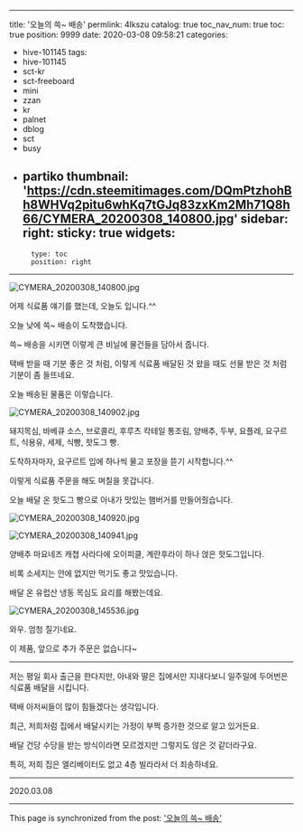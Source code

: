 
---
title: '오늘의 쓱~ 배송'
permlink: 4lkszu
catalog: true
toc_nav_num: true
toc: true
position: 9999
date: 2020-03-08 09:58:21
categories:
- hive-101145
tags:
- hive-101145
- sct-kr
- sct-freeboard
- mini
- zzan
- kr
- palnet
- dblog
- sct
- busy
- partiko
thumbnail: 'https://cdn.steemitimages.com/DQmPtzhohBh8WHVq2pitu6whKq7tGJq83zxKm2Mh71Q8h66/CYMERA_20200308_140800.jpg'
sidebar:
    right:
        sticky: true
widgets:
    -
        type: toc
        position: right
---


![CYMERA_20200308_140800.jpg](https://cdn.steemitimages.com/DQmPtzhohBh8WHVq2pitu6whKq7tGJq83zxKm2Mh71Q8h66/CYMERA_20200308_140800.jpg)

어제 식료품 얘기를 했는데, 오늘도 입니다.^^

오늘 낮에 쓱~ 배송이 도착했습니다.

쓱~ 배송을 시키면 이렇게 큰 비닐에 물건들을 담아서 줍니다.

택배 받을 때 기분 좋은 것 처럼, 이렇게 식료품 배달된 것 왔을 때도 선물 받은 것 처럼 기분이 좀 들뜨네요.

오늘 배송된 물품은 이렇습니다.

![CYMERA_20200308_140902.jpg](https://cdn.steemitimages.com/DQmeYUUyJKmrkM7wb7tedhra8zFRj6G2vYzXtPpZsksMzm1/CYMERA_20200308_140902.jpg)

돼지목심, 바베큐 소스, 브로콜리, 후루츠 칵테일 통조림, 양배추, 두부, 요플레, 요구르트, 식용유, 세제, 식빵, 핫도그 빵.

도착하자마자, 요구르트 입에 하나씩 물고 포장을 뜯기 시작합니다.^^

이렇게 식료품 주문을 해도 며칠을 못갑니다.

오늘 배달 온 핫도그 빵으로 아내가 맛있는 햄버거를 만들어줬습니다.

![CYMERA_20200308_140920.jpg](https://cdn.steemitimages.com/DQmTyRozzsGq4vbqp9Q51FQDxoGhQA7CuVzew7AYSKFtABj/CYMERA_20200308_140920.jpg)

![CYMERA_20200308_140941.jpg](https://cdn.steemitimages.com/DQmcg1gSvjkxjdVFF4XGxq1mEXrTUCZQbsi7qcDTPDgwZXq/CYMERA_20200308_140941.jpg)

양배추 마요네즈 캐쳡 사라다에 오이피클, 계란후라이 하나 얹은 핫도그입니다.

비록 소세지는 안에 없지만 먹기도 좋고 맛있습니다.

배달 온 유럽산 냉동 목심도 요리를 해봤는데요.

![CYMERA_20200308_145536.jpg](https://cdn.steemitimages.com/DQmbpvo1m12Cj4S5vSz9JJY5VUAHEhpJq6Wrfj4Q4JwLD4r/CYMERA_20200308_145536.jpg)

와우. 엄청 질기네요.

이 제품, 앞으로 추가 주문은 없습니다~

---

저는 평일 회사 출근을 한다지만, 아내와 딸은 집에서만 지내다보니 일주일에 두어번은 식료품 배달을 시킵니다.

택배 아저씨들이 많이 힘들겠다는 생각입니다.

최근, 저희처럼 집에서 배달시키는 가정이 부쩍 증가한 것으로 알고 있거든요.

배달 건당 수당을 받는 방식이라면 모르겠지만 그렇지도 않은 것 같더라구요.

특히, 저희 집은 엘리베이터도 없고 4층 빌라라서 더 죄송하네요.

---

2020.03.08

- - -

This page is synchronized from the post: ['오늘의 쓱~ 배송'](https://steemit.com/@lucky2015/4lkszu)
